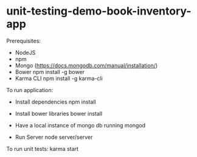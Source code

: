 # unit-testing-demo-book-inventory-app

Prerequisites:

- NodeJS
- npm
- Mongo (https://docs.mongodb.com/manual/installation/)
- Bower
    npm install -g bower
- Karma CLI
    npm install -g karma-cli

To run application:

- Install dependencies
    npm install

- Install bower libraries
    bower install

- Have a local instance of mongo db running
    mongod

- Run Server
    node server/server

To run unit tests:
    karma start